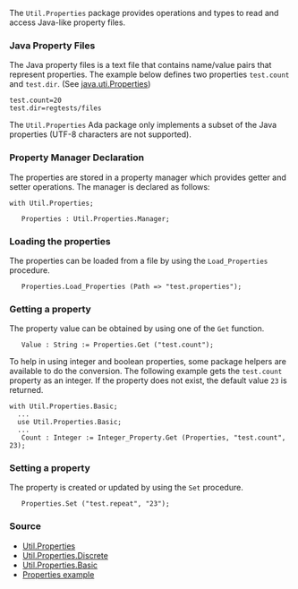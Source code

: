 The `Util.Properties` package provides operations and types to read and access
Java-like property files.

### Java Property Files ###

The Java property files is a text file that contains name/value pairs that represent
properties. The example below defines two properties `test.count` and `test.dir`.
(See [java.uti.Properties](http://java.sun.com/javase/6/docs/api/java/util/Properties.html#load%28java.io.Reader%29))

```
test.count=20
test.dir=regtests/files
```

The `Util.Properties` Ada package only implements a subset of the Java properties
(UTF-8 characters are not supported).

### Property Manager Declaration ###

The properties are stored in a property manager which provides getter and setter
operations.  The manager is declared as follows:

```
with Util.Properties;

   Properties : Util.Properties.Manager;
```

### Loading the properties ###

The properties can be loaded from a file by using the `Load_Properties` procedure.

```
   Properties.Load_Properties (Path => "test.properties");
```

### Getting a property ###

The property value can be obtained by using one of the `Get` function.

```
   Value : String := Properties.Get ("test.count");
```

To help in using integer and boolean properties, some package helpers are available
to do the conversion.  The following example gets the `test.count` property as an
integer.  If the property does not exist, the default value `23` is returned.

```
with Util.Properties.Basic;
  ...
  use Util.Properties.Basic;
  ...
   Count : Integer := Integer_Property.Get (Properties, "test.count", 23);
```

### Setting a property ###

The property is created or updated by using the `Set` procedure.

```
   Properties.Set ("test.repeat", "23");
```

### Source ###

  * [Util.Properties](http://code.google.com/p/ada-util/source/browse/trunk/src/util-properties.ads)
  * [Util.Properties.Discrete](http://code.google.com/p/ada-util/source/browse/trunk/src/util-properties-discrete.ads)
  * [Util.Properties.Basic](http://code.google.com/p/ada-util/source/browse/trunk/src/util-properties-basic.ads)
  * [Properties example](http://code.google.com/p/ada-util/source/browse/trunk/samples/properties.adb)